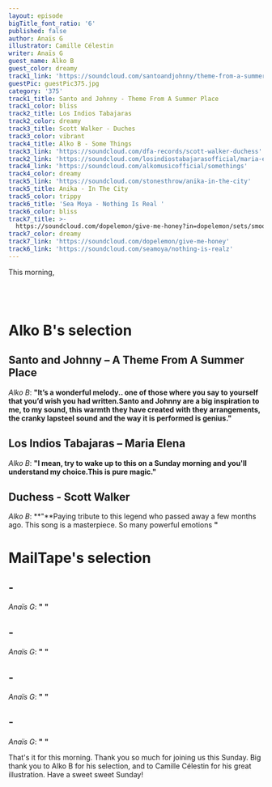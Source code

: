 ```yaml
---
layout: episode
bigTitle_font_ratio: '6'
published: false
author: Anaïs G
illustrator: Camille Célestin
writer: Anaïs G
guest_name: Alko B
guest_color: dreamy
track1_link: 'https://soundcloud.com/santoandjohnny/theme-from-a-summer-place'
guestPic: guestPic375.jpg
category: '375'
track1_title: Santo and Johnny - Theme From A Summer Place
track1_color: bliss
track2_title: Los Indios Tabajaras
track2_color: dreamy
track3_title: Scott Walker - Duches
track3_color: vibrant
track4_title: Alko B - Some Things
track3_link: 'https://soundcloud.com/dfa-records/scott-walker-duchess'
track2_link: 'https://soundcloud.com/losindiostabajarasofficial/maria-elena-3'
track4_link: 'https://soundcloud.com/alkomusicofficial/somethings'
track4_color: dreamy
track5_link: 'https://soundcloud.com/stonesthrow/anika-in-the-city'
track5_title: Anika - In The City
track5_color: trippy
track6_title: 'Sea Moya - Nothing Is Real '
track6_color: bliss
track7_title: >-
  https://soundcloud.com/dopelemon/give-me-honey?in=dopelemon/sets/smooth-big-cat
track7_color: dreamy
track7_link: 'https://soundcloud.com/dopelemon/give-me-honey'
track6_link: 'https://soundcloud.com/seamoya/nothing-is-realz'
---
```

<p id="introduction">This morning, 
<br><br>
 <br><br>
</p>



# Alko B's selection

## Santo and Johnny – A Theme From A Summer Place
_Alko B_: **"**It’s a wonderful melody.. one of those where you say to yourself that you’d wish you had written.Santo and Johnny are a big inspiration to me, to my sound, this warmth they have created with they arrangements, the cranky lapsteel sound and the way it is performed is genius.**"**

## Los Indios Tabajaras – Maria Elena
_Alko B_: **"**I mean, try to wake up to this on a Sunday morning and you'll understand my choice.This is pure magic.**"**

## Duchess - Scott Walker
_Alko B_: **"**Paying tribute to this legend who passed away a few months ago. This song is a masterpiece. So many powerful emotions **"**


# MailTape's selection

##  - 
_Anaïs G_: **"** **"**

##  - 
_Anaïs G_: **"** **"**

##  - 
_Anaïs G_: **"** **"**

##  - 
_Anaïs G_: **"** **"**


<p id="outroduction"> That's it for this morning. Thank you so much for joining us this Sunday. Big thank you to Alko B for his selection, and to Camille Célestin for his great illustration. Have a sweet sweet Sunday!</p>
